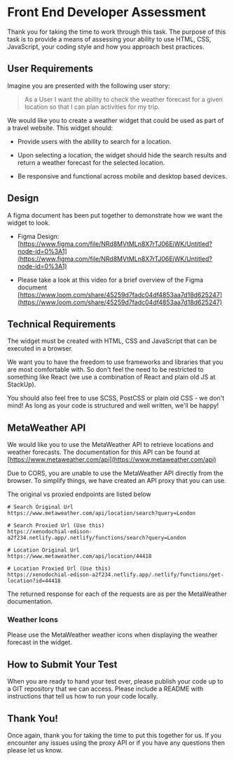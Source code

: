 # Front End Developer Assessment

Thank you for taking the time to work through this task. The purpose of this task is to provide a means of assessing your ability to use HTML, CSS, JavaScript, your coding style and how you approach best practices.

## User Requirements

Imagine you are presented with the following user story:

> As a User I want the ability to check the weather forecast for a given location so that I can plan activities for my trip.

We would like you to create a weather widget that could be used as part of a travel website. This widget should:

- Provide users with the ability to search for a location.

- Upon selecting a location, the widget should hide the search results and return a weather forecast for the selected location.

- Be responsive and functional across mobile and desktop based devices.

## Design

A figma document has been put together to demonstrate how we want the widget to look.

- Figma Design: [https://www.figma.com/file/NRd8MVtMLn8X7rTJ06EjWK/Untitled?node-id=0%3A1](https://www.figma.com/file/NRd8MVtMLn8X7rTJ06EjWK/Untitled?node-id=0%3A1)

- Please take a look at this video for a brief overview of the Figma document [https://www.loom.com/share/45259d7fadc04df4853aa7d18d625247](https://www.loom.com/share/45259d7fadc04df4853aa7d18d625247)

## Technical Requirements

The widget must be created with HTML, CSS and JavaScript that can be executed in a browser.

We want you to have the freedom to use frameworks and libraries that you are most comfortable with. So don't feel the need to be restricted to something like React (we use a combination of React and plain old JS at StackUp).

You should also feel free to use SCSS, PostCSS or plain old CSS - we don't mind! As long as your code is structured and well written, we'll be happy!

## MetaWeather API

We would like you to use the MetaWeather API to retrieve locations and weather forecasts. The documentation for this API can be found at [https://www.metaweather.com/api](https://www.metaweather.com/api)

Due to CORS, you are unable to use the MetaWeather API directly from the browser. To simplify things, we have created an API proxy that you can use.

The original vs proxied endpoints are listed below

```
# Search Original Url
https://www.metaweather.com/api/location/search?query=London

# Search Proxied Url (Use this)
https://xenodochial-edison-a2f234.netlify.app/.netlify/functions/search?query=London
```

```
# Location Original Url
https://www.metaweather.com/api/location/44418

# Location Proxied Url (Use this)
https://xenodochial-edison-a2f234.netlify.app/.netlify/functions/get-location?id=44418
```

The returned response for each of the requests are as per the MetaWeather documentation.

### Weather Icons

Please use the MetaWeather weather icons when displaying the weather forecast in the widget.

## How to Submit Your Test

When you are ready to hand your test over, please publish your code up to a GIT repository that we can access. Please include a README with instructions that tell us how to run your code locally.

## Thank You!

Once again, thank you for taking the time to put this together for us. If you encounter any issues using the proxy API or if you have any questions then please let us know.
